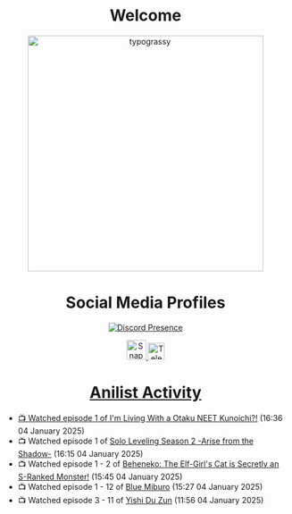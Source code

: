 <div align="center">

# Welcome
<a href="https://github.com/kawarimidoll/typograssy">
    <img alt="typograssy" src="https://typograssy.deno.dev/api?text=%E3%82%88%E3%81%86%E3%81%93%E3%81%9D%E3%81%BF%E3%81%AA%E3%81%95%E3%82%93%20-%20Sheby--&&l0=none&l1=82d9d0&l2=027353&l3=038c4c&l4=01402e&bg=none&frame=none&speed=100&comment=" width="421.99">
</a>

</div>

<div align="center">

# Social Media Profiles

[![Discord Presence](https://lanyard.cnrad.dev/api/612532963938271232)](https://discord.com/users/612532963938271232)


<a href="https://www.snapchat.com/add/a.sheby" title="Snapchat Profile">
    <img src="https://www.freepnglogos.com/uploads/snapchat-logo-png-0.png" width="35" alt="Snapchat Logo" />


<a href="https://t.me/ASheby" title="Telegram Profile">
    <img src="https://www.freepnglogos.com/uploads/telegram-logo-png-0.png" width="30" alt="Telegram Logo" />


</div>

<div align="center">

# Anilist Activity

</div>

<!-- ANILIST_ACTIVITY:start -->

-   📺 Watched episode 1 of [I'm Living With a Otaku NEET Kunoichi?!](https://anilist.co/anime/174654) (16:36 04 January 2025)
-   📺 Watched episode 1 of [Solo Leveling Season 2 -Arise from the Shadow-](https://anilist.co/anime/176496) (16:15 04 January 2025)
-   📺 Watched episode 1 - 2 of [Beheneko: The Elf-Girl's Cat is Secretly an S-Ranked Monster!](https://anilist.co/anime/176158) (15:45 04 January 2025)
-   📺 Watched episode 1 - 12 of [Blue Miburo](https://anilist.co/anime/169258) (15:27 04 January 2025)
-   📺 Watched episode 3 - 11 of [Yishi Du Zun](https://anilist.co/anime/166223) (11:56 04 January 2025)

<!-- ANILIST_ACTIVITY:end -->
